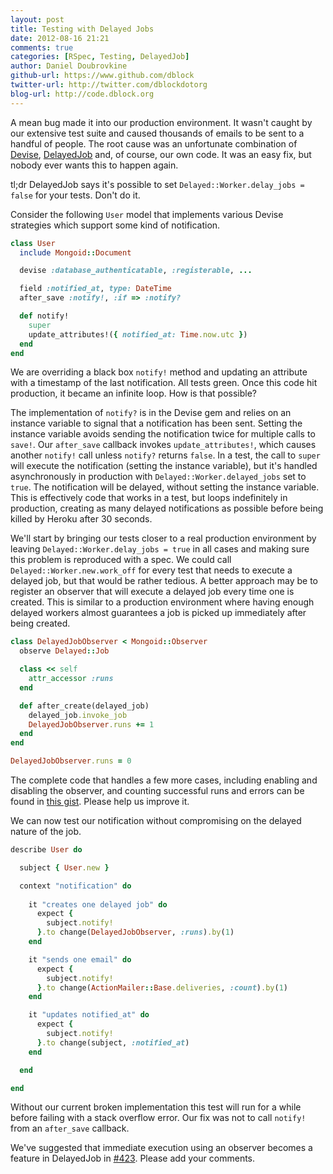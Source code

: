 ```yaml
---
layout: post
title: Testing with Delayed Jobs
date: 2012-08-16 21:21
comments: true
categories: [RSpec, Testing, DelayedJob]
author: Daniel Doubrovkine
github-url: https://www.github.com/dblock
twitter-url: http://twitter.com/dblockdotorg
blog-url: http://code.dblock.org
---
```

A mean bug made it into our production environment. It wasn't caught by our extensive test suite and caused thousands of emails to be sent to a handful of people. The root cause was an unfortunate combination of [Devise](https://github.com/plataformatec/devise), [DelayedJob](https://github.com/collectiveidea/delayed_job) and, of course, our own code. It was an easy fix, but nobody ever wants this to happen again.

tl;dr DelayedJob says it's possible to set `Delayed::Worker.delay_jobs = false` for your tests. Don't do it.

<!-- more -->

Consider the following `User` model that implements various Devise strategies which support some kind of notification.

``` ruby app/models/user.rb
class User
  include Mongoid::Document

  devise :database_authenticatable, :registerable, ...

  field :notified_at, type: DateTime
  after_save :notify!, :if => :notify?

  def notify!
    super
    update_attributes!({ notified_at: Time.now.utc })
  end
end

```
We are overriding a black box `notify!` method and updating an attribute with a timestamp of the last notification. All tests green. Once this code hit production, it became an infinite loop. How is that possible?

The implementation of `notify?` is in the Devise gem and relies on an instance variable to signal that a notification has been sent. Setting the instance variable avoids sending the notification twice for multiple calls to `save!`. Our `after_save` callback invokes `update_attributes!`, which causes another `notify!` call unless `notify?` returns `false`. In a test, the call to `super` will execute the notification (setting the instance variable), but it's handled asynchronously in production with `Delayed::Worker.delayed_jobs` set to `true`. The notification will be delayed, without setting the instance variable. This is effectively code that works in a test, but loops indefinitely in production, creating as many delayed notifications as possible before being killed by Heroku after 30 seconds.

We'll start by bringing our tests closer to a real production environment by leaving `Delayed::Worker.delay_jobs = true` in all cases and making sure this problem is reproduced with a spec. We could call `Delayed::Worker.new.work_off` for every test that needs to execute a delayed job, but that would be rather tedious. A better approach may be to register an observer that will execute a delayed job every time one is created. This is similar to a production environment where having enough delayed workers almost guarantees a job is picked up immediately after being created.

``` ruby config/initilizers/delayed_job_observer.rb
class DelayedJobObserver < Mongoid::Observer
  observe Delayed::Job

  class << self
    attr_accessor :runs
  end

  def after_create(delayed_job)
    delayed_job.invoke_job
    DelayedJobObserver.runs += 1
  end
end

DelayedJobObserver.runs = 0
```

The complete code that handles a few more cases, including enabling and disabling the observer, and counting successful runs and errors can be found in [this gist](https://gist.github.com/3370052). Please help us improve it.

We can now test our notification without compromising on the delayed nature of the job.

``` ruby spec/models/user_spec.rb
describe User do

  subject { User.new }

  context "notification" do
    
    it "creates one delayed job" do
      expect {
        subject.notify!
      }.to change(DelayedJobObserver, :runs).by(1)
    end

    it "sends one email" do
      expect {
        subject.notify!
      }.to change(ActionMailer::Base.deliveries, :count).by(1)
    end

    it "updates notified_at" do
      expect { 
        subject.notify!
      }.to change(subject, :notified_at)
    end

  end

end
```

Without our current broken implementation this test will run for a while before failing with a stack overflow error. Our fix was not to call `notify!` from an `after_save` callback.

We've suggested that immediate execution using an observer becomes a feature in DelayedJob in [#423](https://github.com/collectiveidea/delayed_job/issues/423). Please add your comments.
